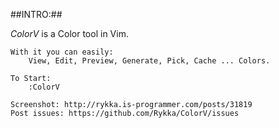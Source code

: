 ##INTRO:##

   *ColorV* is a Color tool in Vim.

    With it you can easily:
        View, Edit, Preview, Generate, Pick, Cache ... Colors.

    To Start: 
        :ColorV

    Screenshot: http://rykka.is-programmer.com/posts/31819
    Post issues: https://github.com/Rykka/ColorV/issues 
